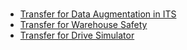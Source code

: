 #

- [Transfer for Data Augmentation in ITS](./transfer1/inference-its-weather-augmentation/inference.md)
- [Transfer for Warehouse Safety](./transfer1/inference-warehouse-mv/inference.md)
- [Transfer for Drive Simulator](./transfer2_5/inference-carla-sdg-augmentation/inference.md)
